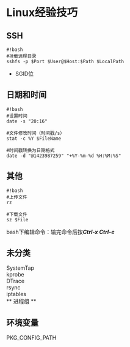 # Linux经验技巧



## SSH
```
#!bash
#挂载远程目录
sshfs -p $Port $User@$Host:$Path $LocalPath
```


*  SGID位


## 日期和时间
```
#!bash
#设置时间
date -s "20:16"

#文件修改时间（时间戳/s）
stat -c %Y $FileName

#时间戳转换为日期格式
date -d "@1423987259" "+%Y-%m-%d %H:%M:%S"
```

## 其他
```
#!bash
#上传文件
rz

#下载文件
sz $File
```
bash下编辑命令：输完命令后按***Ctrl-x Ctrl-e***

## 未分类
SystemTap  
kprobe  
DTrace  
rsync  
iptables  
** 进程组 ** 

## 环境变量
PKG_CONFIG_PATH